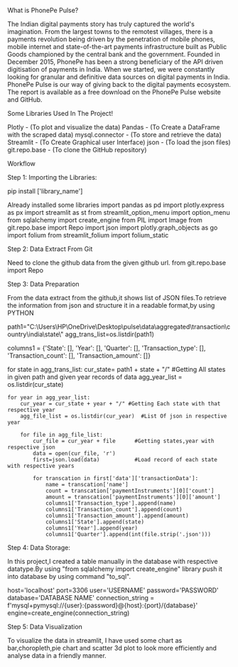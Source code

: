 What is PhonePe Pulse?

The Indian digital payments story has truly captured the world's imagination. From the largest towns to the remotest villages, there is a payments revolution being driven by the penetration of mobile phones, mobile internet and state-of-the-art payments infrastructure built as Public Goods championed by the central bank and the government. Founded in December 2015, PhonePe has been a strong beneficiary of the API driven digitisation of payments in India. When we started, we were constantly looking for granular and definitive data sources on digital payments in India. PhonePe Pulse is our way of giving back to the digital payments ecosystem. The report is available as a free download on the PhonePe Pulse website and GitHub.

Some Libraries Used In The Project!

Plotly - (To plot and visualize the data)
Pandas - (To Create a DataFrame with the scraped data)
mysql.connector - (To store and retrieve the data)
Streamlit - (To Create Graphical user Interface)
json - (To load the json files)
git.repo.base - (To clone the GitHub repository)

Workflow

Step 1:
Importing the Libraries:

pip install ['library_name']

Already installed some libraries
import pandas as pd
import plotly.express as px
import streamlit as st
from streamlit_option_menu import option_menu
from sqlalchemy import create_engine
from PIL import Image
from git.repo.base import Repo
import json
import plotly.graph_objects as go
import folium
from streamlit_folium import folium_static

Step 2:
Data Extract From Git 

Need to clone the github data from the given github url.
from git.repo.base import Repo

Step 3:
Data Preparation

From the data extract from the github,it shows list of JSON files.To retrieve the information from json and structure it in a readable format,by using PYTHON

path1="C:\\Users\\HP\\OneDrive\\Desktop\\pulse\\data\\aggregated\\transaction\\country\\india\\state\\"
agg_trans_list=os.listdir(path1)

columns1 = {'State': [], 'Year': [], 'Quarter': [], 'Transaction_type': [], 'Transaction_count': [],
            'Transaction_amount': []}

for state in agg_trans_list:
    cur_state= path1 + state + "/"        #Getting All states in given path and given year records of data
    agg_year_list = os.listdir(cur_state)

   
    for year in agg_year_list:
        cur_year = cur_state + year + "/" #Getting Each state with that respective year
        agg_file_list = os.listdir(cur_year)  #List Of json in respective year

        for file in agg_file_list:
            cur_file = cur_year + file      #Getting states,year with respective json
            data = open(cur_file, 'r')
            first=json.load(data)           #Load record of each state with respective years

            for transcation in first['data']['transactionData']:
                name = transcation['name']
                count = transcation['paymentInstruments'][0]['count']
                amount = transcation['paymentInstruments'][0]['amount']
                columns1['Transaction_type'].append(name)
                columns1['Transaction_count'].append(count)
                columns1['Transaction_amount'].append(amount)
                columns1['State'].append(state)
                columns1['Year'].append(year)
                columns1['Quarter'].append(int(file.strip('.json')))

Step 4:
Data Storage:
 
In this project,I created a table manually in the database with respective datatype.By using "from sqlalchemy import create_engine" library push it into database by using command "to_sql".

host='localhost' 
port=3306
user='USERNAME'
password='PASSWORD'
database='DATABASE NAME'
connection_string = f'mysql+pymysql://{user}:{password}@{host}:{port}/{database}'
engine=create_engine(connection_string)

Step 5:
Data Visualization

To visualize the data in streamlit, I have used some chart as bar,choropleth,pie chart and scatter 3d plot to look more efficiently and analyse data in a friendly manner.

